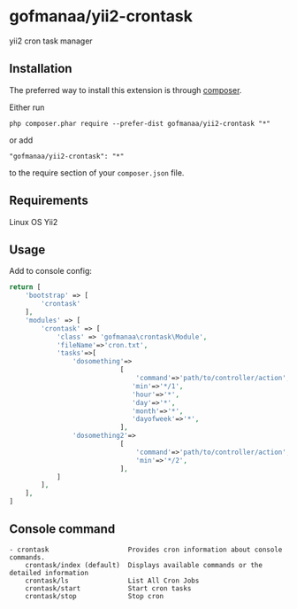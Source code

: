 gofmanaa/yii2-crontask
======================
yii2 cron task manager

Installation
------------

The preferred way to install this extension is through [composer](http://getcomposer.org/download/).

Either run

```
php composer.phar require --prefer-dist gofmanaa/yii2-crontask "*"
```

or add

```
"gofmanaa/yii2-crontask": "*"
```

to the require section of your `composer.json` file.


Requirements
-----

Linux OS
Yii2 

Usage
-----
Add to console config:
   
```php
return [
    'bootstrap' => [
        'crontask'
    ],
    'modules' => [
        'crontask' => [
            'class' => 'gofmanaa\crontask\Module',
            'fileName'=>'cron.txt',
            'tasks'=>[
                'dosomething'=>
                            [
                                'command'=>'path/to/controller/action',
                               'min'=>'*/1',
                               'hour'=>'*',
                               'day'=>'*',
                               'month'=>'*',
                               'dayofweek'=>'*',
                            ],
                'dosomething2'=>
                            [
                                'command'=>'path/to/controller/action',
                                'min'=>'*/2',
                            ],
            ]
        ],
    ],
]
```

Console command
-----
```
- crontask                    Provides cron information about console commands.
    crontask/index (default)  Displays available commands or the detailed information
    crontask/ls               List All Cron Jobs
    crontask/start            Start cron tasks
    crontask/stop             Stop cron
```